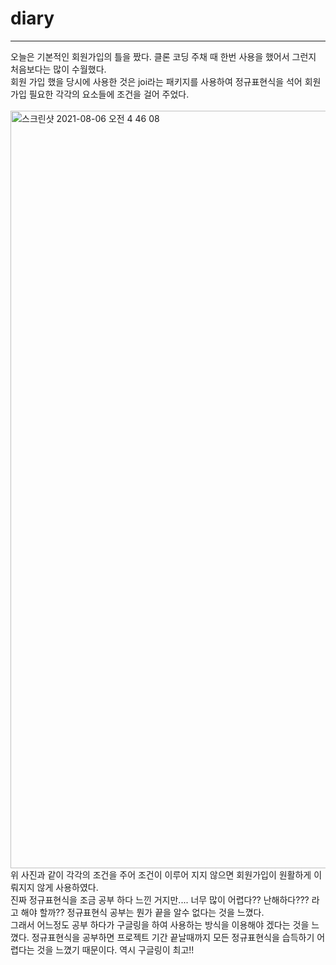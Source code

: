# diary
___

오늘은 기본적인 회원가입의 틀을 짰다. 클론 코딩 주채 때 한번 사용을 했어서 그런지 처음보다는 많이 수월했다.<br/>
회원 가입 했을 당시에 사용한 것은 joi라는 패키지를 사용하여 정규표현식을 석어 회원 가입 필요한 각각의 요소들에 조건을 걸어 주었다.
<br/>
<br/>
<img width="1212" alt="스크린샷 2021-08-06 오전 4 46 08" src="https://user-images.githubusercontent.com/85220179/128411750-6731b8a3-8cf5-4750-bf03-470f4018b039.png">
위 사진과 같이 각각의 조건을 주어 조건이 이루어 지지 않으면 회원가입이 원활하게 이뤄지지 않게 사용하였다.<br/>
진짜 정규표현식을 조금 공부 하다 느낀 거지만.... 너무 많이 어렵다?? 난해하다??? 라고 해야 할까?? 정규표현식 공부는 뭔가 끝을 알수 없다는 것을 느꼈다.<br/>
그래서 어느정도 공부 하다가 구글링을 하여 사용하는 방식을 이용해야 겠다는 것을 느꼈다. 정규표현식을 공부하면 프로젝트 기간 끝날때까지 모든 정규표현식을 습득하기
어렵다는 것을 느꼈기 때문이다. 역시 구글링이 최고!!<br/>

